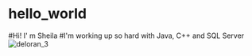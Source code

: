 # hello_world

#Hi! I' m Sheila
#I'm working up so hard with Java, C++ and SQL Server
![deloran_3](https://user-images.githubusercontent.com/92554092/137426242-607f505b-d6c5-4c80-bed5-28337ee3d30e.gif)

